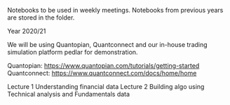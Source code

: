 Notebooks to be used in weekly meetings. Notebooks from previous years are stored in the folder. 

Year 2020/21 

We will be using Quantopian, Quantconnect and our in-house trading simulation platform pedlar for demonstration.

Quantopian: https://www.quantopian.com/tutorials/getting-started
Quantconnect: https://www.quantconnect.com/docs/home/home

Lecture 1 Understanding financial data
Lecture 2 Building algo using Technical analysis and Fundamentals data


